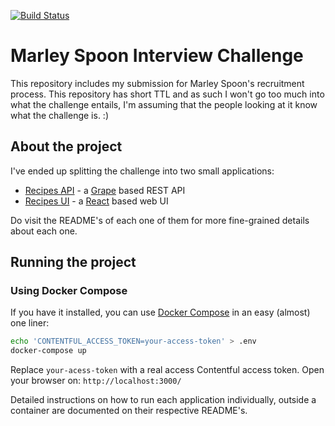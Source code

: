 [![Build Status](https://travis-ci.org/diogoosorio/marley-spoon.svg?branch=master)](https://travis-ci.org/diogoosorio/marley-spoon)

# Marley Spoon Interview Challenge

This repository includes my submission for Marley Spoon's recruitment process. This repository has short TTL and as such I won't go too much into what the challenge entails, I'm assuming that the people looking at it know what the challenge is. :)

## About the project

I've ended up splitting the challenge into two small applications:

* [Recipes API](./recipes-api) - a [Grape](https://github.com/ruby-grape/grape) based REST API
* [Recipes UI](./recipes-ui) - a [React](https://reactjs.org/) based web UI

Do visit the README's of each one of them for more fine-grained details about each one.


## Running the project

### Using Docker Compose

If you have it installed, you can use [Docker Compose](https://docs.docker.com/compose/) in an easy (almost) one liner:

```sh
echo 'CONTENTFUL_ACCESS_TOKEN=your-access-token' > .env
docker-compose up
```

Replace `your-acess-token` with a real access Contentful access token. Open your browser on: `http://localhost:3000/`

Detailed instructions on how to run each application individually, outside a container are documented on their respective README's.